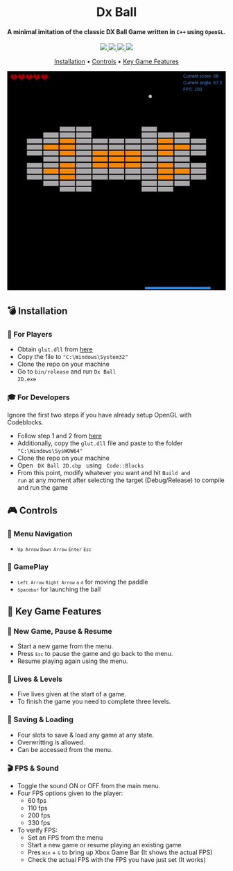 <h1 align="center">
  Dx Ball
  <br>
</h1>

<h4 align="center">A minimal imitation of the classic DX Ball Game written in <code>C++</code> using <code>OpenGL</code>.</h4>

<p align="center">
  <a href="https://en.wikipedia.org/wiki/C%2B%2B11">
    <img src="https://img.shields.io/badge/C++11-Language-informational?style=flat&logo=c%2B%2B&logoColor=blue&color=blueviolet">
  </a>
  <a href="https://www.opengl.org/">
    <img src="https://img.shields.io/badge/OpenGL-API-informational?style=flat&logo=opengl&logoColor=blue&color=blueviolet">
  </a>
  <a href="https://www.microsoft.com/en-au/software-download/windows10">
    <img src="https://img.shields.io/badge/Windows-OS-informational?style=flat&logo=windows&logoColor=green&color=orange">
  </a>
  <a href="http://www.codeblocks.org/">
    <img src="https://img.shields.io/badge/Code::Blocks-Editor-informational?style=flat&logo=codio&logoColor=yellow&color=red">
  </a>
</p>

<p align="center">
  <a href="#bomb-Installation">Installation</a> •
  <a href="#video_game-Controls">Controls</a> •
  <a href="#star2-Key-Game-Features">Key Game Features</a>
</p>

<p align="center">
  <img src="https://raw.githubusercontent.com/takikhasan/DX-Ball/master/dx_ball_2D.gif">
</p>

## :bomb: Installation

### :space_invader: For Players
* Obtain <code>glut.dll</code> from [here](https://www.codewithc.com/how-to-setup-opengl-glut-in-codeblocks/)
* Copy the file to <code>"C:\Windows\System32"</code>
* Clone the repo on your machine
* Go to <code>bin/release</code> and run <code>Dx Ball 2D.exe</code>

### :mortar_board: For Developers
Ignore the first two steps if you have already setup OpenGL with Codeblocks.
* Follow step 1 and 2 from [here](https://www.codewithc.com/how-to-setup-opengl-glut-in-codeblocks/)
* Additionally, copy the <code>glut.dll</code> file and paste to the folder <code>"C:\Windows\SysWOW64"</code>
* Clone the repo on your machine
* Open <code> DX Ball 2D.cbp </code> using <code> Code::Blocks </code>
* From this point, modify whatever you want and hit <code>Build and run</code> at any moment after selecting the target (Debug/Release) to compile and run the game

## :video_game: Controls

### :scroll: Menu Navigation
* <code>`Up Arrow`</code> <code>`Down Arrow`</code> <code>`Enter`</code> <code>`Esc`</code>

### :bicyclist: GamePlay
* <code>`Left Arrow`</code> <code>`Right Arrow`</code> <code>`a`</code> <code>`d`</code> for moving the paddle
* <code>`Spacebar`</code> for launching the ball

## :star2: Key Game Features

### :game_die: New Game, Pause & Resume
* Start a new game from the menu. 
* Press <code>`Esc`</code> to pause the game and go back to the menu. 
* Resume playing again using the menu.

### :sparkling_heart: Lives & Levels
* Five lives given at the start of a game. 
* To finish the game you need to complete three levels.

### :pencil: Saving & Loading
* Four slots to save & load any game at any state.
* Overwritting is allowed. 
* Can be accessed from the menu.

### :clapper: FPS & Sound
* Toggle the sound ON or OFF from the main menu.
* Four FPS options given to the player: 
  - 60 fps
  - 110 fps
  - 200 fps
  - 330 fps
* To verify FPS:
  - Set an FPS from the menu
  - Start a new game or resume playing an existing game
  - Pres <code>`Win`</code> + <code>`G`</code> to bring up Xbox Game Bar (It shows the actual FPS)
  - Check the actual FPS with the FPS you have just set (It works)
